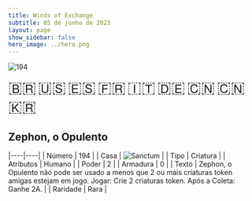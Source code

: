 ```yaml
---
title: Winds of Exchange
subtitle: 05 de junho de 2023
layout: page
show_sidebar: false
hero_image: ../hero.png
---
```


![194](https://mastervault-storage-prod.s3.amazonaws.com/media/card_front/pt/600_194_9ca5283c61f4_pt.png)

<span title="Português" style="font-size: 32px;cursor: pointer;" onclick="javascript:document.querySelector('img[alt=\'194\']').src=document.querySelector('img[alt=\'194\']').src.replace(/card_front\/[^/]+/, 'card_front/pt').replace(/_[^/.0-9]+\.png/, '_pt.png')">🇧🇷</span>
<span title="English" style="font-size: 32px;cursor: pointer;" onclick="javascript:document.querySelector('img[alt=\'194\']').src=document.querySelector('img[alt=\'194\']').src.replace(/card_front\/[^/]+/, 'card_front/en').replace(/_[^/.0-9]+\.png/, '_en.png')">🇺🇸</span>
<span title="Español" style="font-size: 32px;cursor: pointer;" onclick="javascript:document.querySelector('img[alt=\'194\']').src=document.querySelector('img[alt=\'194\']').src.replace(/card_front\/[^/]+/, 'card_front/es').replace(/_[^/.0-9]+\.png/, '_es.png')">🇪🇸</span>
<span title="Français" style="font-size: 32px;cursor: pointer;" onclick="javascript:document.querySelector('img[alt=\'194\']').src=document.querySelector('img[alt=\'194\']').src.replace(/card_front\/[^/]+/, 'card_front/fr').replace(/_[^/.0-9]+\.png/, '_fr.png')">🇫🇷</span>
<span title="Italiano" style="font-size: 32px;cursor: pointer;" onclick="javascript:document.querySelector('img[alt=\'194\']').src=document.querySelector('img[alt=\'194\']').src.replace(/card_front\/[^/]+/, 'card_front/it').replace(/_[^/.0-9]+\.png/, '_it.png')">🇮🇹</span>
<span title="Deutsche" style="font-size: 32px;cursor: pointer;" onclick="javascript:document.querySelector('img[alt=\'194\']').src=document.querySelector('img[alt=\'194\']').src.replace(/card_front\/[^/]+/, 'card_front/de').replace(/_[^/.0-9]+\.png/, '_de.png')">🇩🇪</span>
<span title="简体中文" style="font-size: 32px;cursor: pointer;" onclick="javascript:document.querySelector('img[alt=\'194\']').src=document.querySelector('img[alt=\'194\']').src.replace(/card_front\/[^/]+/, 'card_front/zh-hans').replace(/_[^/.0-9]+\.png/, '_zh-hans.png')">🇨🇳</span>
<span title="繁體中文" style="font-size: 32px;cursor: pointer;" onclick="javascript:document.querySelector('img[alt=\'194\']').src=document.querySelector('img[alt=\'194\']').src.replace(/card_front\/[^/]+/, 'card_front/zh-hant').replace(/_[^/.0-9]+\.png/, '_zh-hant.png')">🇨🇳</span>
<span title="한국어" style="font-size: 32px;cursor: pointer;" onclick="javascript:document.querySelector('img[alt=\'194\']').src=document.querySelector('img[alt=\'194\']').src.replace(/card_front\/[^/]+/, 'card_front/ko').replace(/_[^/.0-9]+\.png/, '_ko.png')">🇰🇷</span>

## Zephon, o Opulento

|----|----|
| Número | 194 |
| Casa | ![Sanctum](https://archonarcana.com/images/thumb/c/c7/Sanctum.png/22px-Sanctum.png "Santuário") |
| Tipo | Criatura |
| Atributos | Humano |
| Poder | 2 |
| Armadura | 0 |
| Texto | Zephon, o Opulento não pode ser usado a menos que 2 ou mais criaturas token amigas estejam em jogo. Jogar: Crie 2 criaturas token. Após a Coleta: Ganhe 2A. |
| Raridade | Rara |
